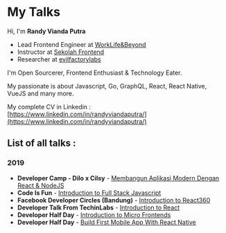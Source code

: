 # My Talks
Hi, I'm **Randy Vianda Putra**

+ Lead Frontend Engineer at [WorkLife&Beyond](https://www.wlb.co.id/)
+ Instructor at [Sekolah Frontend](https://sekolahfrontend.com/)
+ Researcher at [evilfactorylabs](https://evilfactorylabs.org/) 

I'm Open Sourcerer, Frontend Enthusiast & Technology Eater.

My passionate is about Javascript, Go, GraphQL, React, React Native, VueJS and many more.

My complete CV in Linkedin : [https://www.linkedin.com/in/randyviandaputra/](https://www.linkedin.com/in/randyviandaputra/)

## List of all talks :

### 2019
+ **Developer Camp - Dilo x Cilsy** - [Membangun Aplikasi Modern Dengan React & NodeJS](http://dilo.id/Event/Detail/548)
+ **Code Is Fun** - [Introduction to Full Stack Javascript](https://drive.google.com/file/d/11fzwbXNZKvww3GGOvRnv3ZJh_9g1STvR/view?usp=sharing)
+ **Facebook Developer Circles (Bandung)** - [Introduction to React360](https://speakerdeck.com/randyviandaputra/intro-to-react-360)
+ **Developer Talk From TechinLabs** - [Introduction to React](https://speakerdeck.com/randyviandaputra/introduction-to-react)
+ **Developer Half Day** - [Introduction to Micro Frontends](https://speakerdeck.com/randyviandaputra/micro-frontend)
+ **Developer Half Day** - [Build First Mobile App With React Native](https://speakerdeck.com/randyviandaputra/react-native-training)